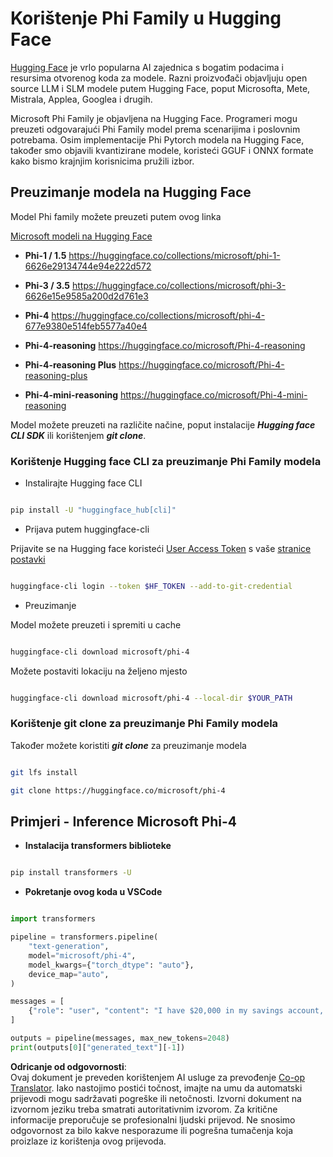 <!--
CO_OP_TRANSLATOR_METADATA:
{
  "original_hash": "624fe133fba62773979d45f54519f7bb",
  "translation_date": "2025-07-16T18:55:26+00:00",
  "source_file": "md/01.Introduction/02/01.HF.md",
  "language_code": "hr"
}
-->
# **Korištenje Phi Family u Hugging Face**

[Hugging Face](https://huggingface.co/) je vrlo popularna AI zajednica s bogatim podacima i resursima otvorenog koda za modele. Razni proizvođači objavljuju open source LLM i SLM modele putem Hugging Face, poput Microsofta, Mete, Mistrala, Applea, Googlea i drugih.

Microsoft Phi Family je objavljena na Hugging Face. Programeri mogu preuzeti odgovarajući Phi Family model prema scenarijima i poslovnim potrebama. Osim implementacije Phi Pytorch modela na Hugging Face, također smo objavili kvantizirane modele, koristeći GGUF i ONNX formate kako bismo krajnjim korisnicima pružili izbor.

## **Preuzimanje modela na Hugging Face**

Model Phi family možete preuzeti putem ovog linka

[Microsoft modeli na Hugging Face](https://huggingface.co/microsoft)

-  **Phi-1 / 1.5** https://huggingface.co/collections/microsoft/phi-1-6626e29134744e94e222d572

-  **Phi-3 / 3.5** https://huggingface.co/collections/microsoft/phi-3-6626e15e9585a200d2d761e3

-  **Phi-4** https://huggingface.co/collections/microsoft/phi-4-677e9380e514feb5577a40e4

- **Phi-4-reasoning** https://huggingface.co/microsoft/Phi-4-reasoning

- **Phi-4-reasoning Plus** https://huggingface.co/microsoft/Phi-4-reasoning-plus 

- **Phi-4-mini-reasoning** https://huggingface.co/microsoft/Phi-4-mini-reasoning

Model možete preuzeti na različite načine, poput instalacije ***Hugging face CLI SDK*** ili korištenjem ***git clone***.

### **Korištenje Hugging face CLI za preuzimanje Phi Family modela**

- Instalirajte Hugging face CLI

```bash

pip install -U "huggingface_hub[cli]"

```

- Prijava putem huggingface-cli

Prijavite se na Hugging face koristeći [User Access Token](https://huggingface.co/docs/hub/security-tokens) s vaše [stranice postavki](https://huggingface.co/settings/tokens)

```bash

huggingface-cli login --token $HF_TOKEN --add-to-git-credential

```

- Preuzimanje

Model možete preuzeti i spremiti u cache

```bash

huggingface-cli download microsoft/phi-4

```

Možete postaviti lokaciju na željeno mjesto

```bash

huggingface-cli download microsoft/phi-4 --local-dir $YOUR_PATH

```

### **Korištenje git clone za preuzimanje Phi Family modela**

Također možete koristiti ***git clone*** za preuzimanje modela

```bash

git lfs install

git clone https://huggingface.co/microsoft/phi-4

```

## **Primjeri - Inference Microsoft Phi-4**

- **Instalacija transformers biblioteke**

```bash

pip install transformers -U

```

- **Pokretanje ovog koda u VSCode**

```python

import transformers

pipeline = transformers.pipeline(
    "text-generation",
    model="microsoft/phi-4",
    model_kwargs={"torch_dtype": "auto"},
    device_map="auto",
)

messages = [
    {"role": "user", "content": "I have $20,000 in my savings account, where I receive a 4% profit per year and payments twice a year. Can you please tell me how long it will take for me to become a millionaire? Also, can you please explain the math step by step as if you were explaining it to an uneducated person?"},
]

outputs = pipeline(messages, max_new_tokens=2048)
print(outputs[0]["generated_text"][-1])

```

**Odricanje od odgovornosti**:  
Ovaj dokument je preveden korištenjem AI usluge za prevođenje [Co-op Translator](https://github.com/Azure/co-op-translator). Iako nastojimo postići točnost, imajte na umu da automatski prijevodi mogu sadržavati pogreške ili netočnosti. Izvorni dokument na izvornom jeziku treba smatrati autoritativnim izvorom. Za kritične informacije preporučuje se profesionalni ljudski prijevod. Ne snosimo odgovornost za bilo kakve nesporazume ili pogrešna tumačenja koja proizlaze iz korištenja ovog prijevoda.